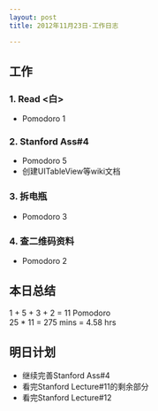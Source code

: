 ```yaml
---
layout: post
title: 2012年11月23日-工作日志  

---
```


  
## 工作

### 1. Read <白>    
-  Pomodoro 1  

### 2. Stanford Ass#4
-  Pomodoro 5     
-  创建UITableView等wiki文档

### 3. 拆电瓶
-  Pomodoro 3   
  
### 4. 查二维码资料  
-  Pomodoro 2  
    
  
## 本日总结    

1 + 5 + 3 + 2 = 11 Pomodoro    
25 * 11 = 275 mins = 4.58 hrs  
  
## 明日计划    
  
- 继续完善Stanford Ass#4
- 看完Stanford Lecture#11的剩余部分
- 看完Stanford Lecture#12







  

    
